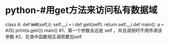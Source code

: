 # python-#用get方法来访问私有数据域
class A:
    def __init__(self,i):
        self.__i = i
    def geti(self):
        return self.__i
def main():
    a = A(5)
    print(a.geti())
main()
#1、第一个参数永远是 self ，并且调用时不用传递该参数
#2、在类中函数相互调用要加self
